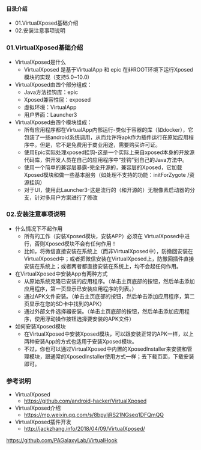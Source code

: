 #### 目录介绍
- 01.VirtualXposed基础介绍
- 02.安装注意事项说明




### 01.VirtualXposed基础介绍
- VirtualXposed是什么
    - VirtualXposed 是基于VirtualApp 和 epic 在非ROOT环境下运行Xposed模块的实现（支持5.0~10.0)
- VirtualXposed由四个部分组成：
    - Java方法挂钩库：epic
    - Xposed兼容性层：exposed
    - 虚拟环境：VirtualApp
    - 用户界面：Launcher3
- VirtualXposed由四个模块组成：
    - 所有应用程序都在VirtualApp内部运行-类似于容器的库（如docker），它包装了一些android系统调用，从而允许将apk作为插件运行在原始应用程序中。但是，它不是免费用于商业用途，需要购买许可证。
    - 使用Epic实际处理xposed挂钩-这是一个实际上来自xposed本身的开放源代码库，供开发人员在自己的应用程序中“挂钩”到自己的Java方法中。
    - 使用一个简单的兼容层暴露-完全开源的，兼容层的Xposed，它加载Xposed模块和做一些基本服务（如处理不支持的功能：initForZygote /资源挂钩）
    - 对于UI，使用此Launcher3-这是流行的（和开源的）无根像素启动器的分支，针对多用户方案进行了修改




### 02.安装注意事项说明
- 什么情况下不起作用
    - 所有的工作（安装Xposed模块，安装APP）必须在 VirtualXposed中进行，否则Xposed模块不会有任何作用！
    - 比如，将微信直接安装在系统上（而非VirtualXposed中），防撤回安装在VirtualXposed中；或者把微信安装在VirtualXposed上，防撤回插件直接安装在系统上；或者两者都直接安装在系统上，均不会起任何作用。
- 在VirtualXposed中安装App有两种方式
    - 从原始系统克隆已安装的应用程序。（单击主页底部的按钮，然后单击添加应用程序，第一页显示已安装应用程序的列表。）
    - 通过APK文件安装。（单击主页底部的按钮，然后单击添加应用程序，第二页显示在您的SD卡中找到的APK）
    - 通过外部文件选择器安装。（单击主页底部的按钮，然后单击添加应用程序，使用浮动操作按钮选择要安装的APK文件）
- 如何安装Xposed模块
    - 在VirtualXposed中安装Xposed模块，可以跟安装正常的APK一样，以上两种安装App的方式也适用于安装Xposed模块。
    - 不过，你也可以通过VirtualXposed中内置的XposedInstaller来安装和管理模块，跟通常的XposedInstaller使用方式一样；去下载页面，下载安装即可。






### 参考说明
- VirtualXposed
    - https://github.com/android-hacker/VirtualXposed
- VirtualXposed介绍
    - https://mp.weixin.qq.com/s/8bpyIjRS21NGseq1DFQmQQ
- VirtualXposed插件开发
    - http://jackzhang.info/2018/04/09/VirtualXposed/

https://github.com/PAGalaxyLab/VirtualHook









